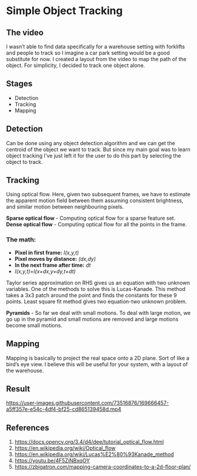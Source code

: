 # Simple Object Tracking

## The video

I wasn’t able to find data specifically for a warehouse setting with forklifts and people to track so I imagine a car park setting would be a good substitute for now. I created a layout from the video to map the path of the object. For simplicity, I decided to track one object alone.

## Stages

- Detection
- Tracking
- Mapping

## Detection

Can be done using any object detection algorithm and we can get the centroid of the object we want to track. But since my main goal was to learn object tracking I’ve just left it for the user to do this part by selecting the object to track.


## Tracking

Using optical flow. Here, given two subsequent frames, we have to estimate the apparent motion field between them assuming consistent brightness, and similar motion between neighbouring pixels.

**Sparse optical flow** - Computing optical flow for a sparse feature set.
**Dense optical flow** - Computing optical flow for all the points in the frame.

### The math:

- **Pixel in first frame:** _I(x,y,t)_
- **Pixel moves by distance:** _(dx,dy)_
- **In the next frame after time:** _dt_
- _I(x,y,t)=I(x+dx,y+dy,t+dt)_

Taylor series approximation on RHS gives us an equation with two unknown variables. One of the methods to solve this is Lucas-Kanade. This method takes a 3x3 patch around the point and finds the constants for these 9 points. Least square fit method gives two equation-two unknown problem.

**Pyramids** - So far we deal with small motions. To deal with large motion, we go up in the pyramid and small motions are removed and large motions become small motions.


## Mapping

Mapping is basically to project the real space onto a 2D plane. Sort of like a bird’s eye view. I believe this will be useful for your system, with a layout of the warehouse. 

## Result


https://user-images.githubusercontent.com/73516876/169666457-a5ff357e-e54c-4df4-bf25-cd865139458d.mp4

## References

1. https://docs.opencv.org/3.4/d4/dee/tutorial_optical_flow.html
2. https://en.wikipedia.org/wiki/Optical_flow
3. https://en.wikipedia.org/wiki/Lucas%E2%80%93Kanade_method
4. https://youtu.be/4F5ZiNBxqOY
5. https://zbigatron.com/mapping-camera-coordinates-to-a-2d-floor-plan/
